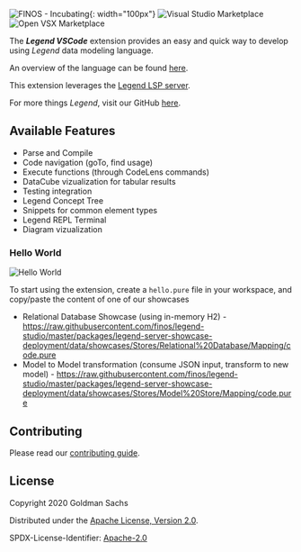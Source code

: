 ![FINOS - Incubating](https://cdn.jsdelivr.net/gh/finos/contrib-toolbox@master/images/badge-incubating.png){: width="100px"}
![Visual Studio Marketplace](https://img.shields.io/visual-studio-marketplace/v/FINOS.legend-engine-ide-client-vscode.png?label=Visual%20Studio%20Marketplace)
![Open VSX Marketplace](https://img.shields.io/open-vsx/v/finos/legend-engine-ide-client-vscode.png?label=Open%20VSX%20Marketplace)

The **_Legend VSCode_** extension provides an easy and quick way to develop using _Legend_ data modeling language.

An overview of the language can be found [here](https://legend.finos.org/docs/overview/legend-overview).

This extension leverages the [Legend LSP server](https://github.com/finos/legend-engine-ide-lsp).

For more things _Legend_, visit our GitHub [here](https://github.com/finos/legend).

## Available Features

- Parse and Compile
- Code navigation (goTo, find usage)
- Execute functions (through CodeLens commands)
- DataCube vizualization for tabular results
- Testing integration
- Legend Concept Tree
- Snippets for common element types
- Legend REPL Terminal
- Diagram vizualization

### Hello World

![Hello World](docs/demo.gif)

To start using the extension, create a `hello.pure` file in your workspace, and copy/paste the content of one of our showcases

- Relational Database Showcase (using in-memory H2) - https://raw.githubusercontent.com/finos/legend-studio/master/packages/legend-server-showcase-deployment/data/showcases/Stores/Relational%20Database/Mapping/code.pure
- Model to Model transformation (consume JSON input, transform to new model) - https://raw.githubusercontent.com/finos/legend-studio/master/packages/legend-server-showcase-deployment/data/showcases/Stores/Model%20Store/Mapping/code.pure

## Contributing

Please read our [contributing guide](./CONTRIBUTING.md).

## License

Copyright 2020 Goldman Sachs

Distributed under the [Apache License, Version 2.0](http://www.apache.org/licenses/LICENSE-2.0).

SPDX-License-Identifier: [Apache-2.0](https://spdx.org/licenses/Apache-2.0)
